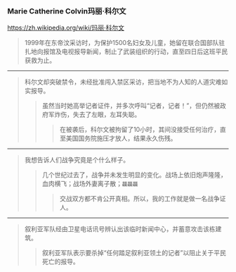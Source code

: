 ### Marie Catherine Colvin玛丽·科尔文
https://zh.wikipedia.org/wiki/玛丽·科尔文
>1999年在东帝汶采访时，为保护1500名妇女及儿童，她留在联合国部队驻扎地向报馆及电视报导新闻，制止了武装组织的行动，直至四日后这班平民获救为止。
---
>科尔文却突破禁令，未经批准闯入禁区采访，把当地不为人知的人道灾难如实报导。
>>虽然当时她高举记者证件，并多次呼叫“记者，记者！”，但仍然被政府军炸伤，失去了左眼，左耳失聪。
>>>在被袭后，科尔文被拘留了10小时，其间没接受任何治疗，直至美国国务院施压才放人，结果永久伤残。
---
>我想告诉人们战争究竟是个什么样子。
>>几个世纪过去了，战争并未发生明显的变化。战场上依旧炮声隆隆，血肉横飞；战场外妻离子散；`龘龘龘`
>>>交战双方都不肯公开真相。所以，我的工作就是做一名战争证人。
---
>叙利亚军队经由卫星电话讯号辨认出该临时新闻中心，并蓄意攻击该栋建筑。
>>叙利亚军队表示要杀掉“任何踏足叙利亚领土的记者”以阻止关于平民死亡的报导。